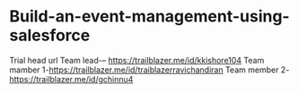# Build-an-event-management-using-salesforce

Trial head url
Team lead-– https://trailblazer.me/id/kkishore104
Team mamber 1-https://trailblazer.me/id/traiblazerravichandiran
Team member 2-https://trailblazer.me/id/gchinnu4
